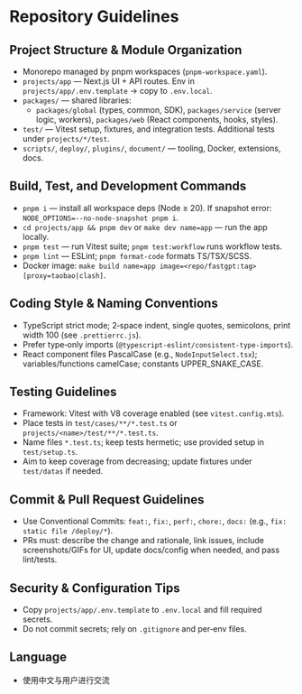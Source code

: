 # Repository Guidelines

## Project Structure & Module Organization
- Monorepo managed by pnpm workspaces (`pnpm-workspace.yaml`).
- `projects/app` — Next.js UI + API routes. Env in `projects/app/.env.template` → copy to `.env.local`.
- `packages/` — shared libraries:
  - `packages/global` (types, common, SDK), `packages/service` (server logic, workers), `packages/web` (React components, hooks, styles).
- `test/` — Vitest setup, fixtures, and integration tests. Additional tests under `projects/*/test`.
- `scripts/`, `deploy/`, `plugins/`, `document/` — tooling, Docker, extensions, docs.

## Build, Test, and Development Commands
- `pnpm i` — install all workspace deps (Node ≥ 20). If snapshot error: `NODE_OPTIONS=--no-node-snapshot pnpm i`.
- `cd projects/app && pnpm dev` or `make dev name=app` — run the app locally.
- `pnpm test` — run Vitest suite; `pnpm test:workflow` runs workflow tests.
- `pnpm lint` — ESLint; `pnpm format-code` formats TS/TSX/SCSS.
- Docker image: `make build name=app image=<repo/fastgpt:tag> [proxy=taobao|clash]`.

## Coding Style & Naming Conventions
- TypeScript strict mode; 2‑space indent, single quotes, semicolons, print width 100 (see `.prettierrc.js`).
- Prefer type‑only imports (`@typescript-eslint/consistent-type-imports`).
- React component files PascalCase (e.g., `NodeInputSelect.tsx`); variables/functions camelCase; constants UPPER_SNAKE_CASE.

## Testing Guidelines
- Framework: Vitest with V8 coverage enabled (see `vitest.config.mts`).
- Place tests in `test/cases/**/*.test.ts` or `projects/<name>/test/**/*.test.ts`.
- Name files `*.test.ts`; keep tests hermetic; use provided setup in `test/setup.ts`.
- Aim to keep coverage from decreasing; update fixtures under `test/datas` if needed.

## Commit & Pull Request Guidelines
- Use Conventional Commits: `feat:`, `fix:`, `perf:`, `chore:`, `docs:` (e.g., `fix: static file /deploy/*`).
- PRs must: describe the change and rationale, link issues, include screenshots/GIFs for UI, update docs/config when needed, and pass lint/tests.

## Security & Configuration Tips
- Copy `projects/app/.env.template` to `.env.local` and fill required secrets.
- Do not commit secrets; rely on `.gitignore` and per‑env files.
## Language
- 使用中文与用户进行交流
